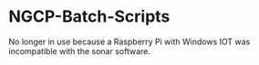 # NGCP-Batch-Scripts

No longer in use because a Raspberry Pi with Windows IOT was incompatible with the sonar software.
